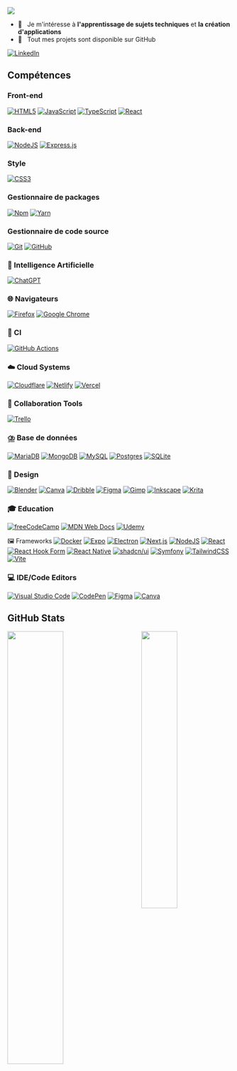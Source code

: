<img
  src="https://user-images.githubusercontent.com/2652562/211154923-d755f42a-013d-4207-8706-1f23f2150e88.png"
  style="text-align:center"
/>

- 👀 &nbsp; Je m'intéresse à **l'apprentissage de sujets techniques** et **la création d'applications**
- 🌱 &nbsp; Tout mes projets sont disponible sur GitHub

[![LinkedIn](https://img.shields.io/badge/linkedin-%230077B5.svg?style=for-the-badge&logo=linkedin&logoColor=white)](https://www.linkedin.com/in/sebastiencolbert)

## Compétences

### Front-end
[![HTML5](https://img.shields.io/badge/html5-%23E34F26.svg?style=for-the-badge&logo=html5&logoColor=white)](#)
[![JavaScript](https://img.shields.io/badge/javascript-%23323330.svg?style=for-the-badge&logo=javascript&logoColor=%23F7DF1E)](#)
[![TypeScript](https://img.shields.io/badge/typescript-%23323330.svg?style=for-the-badge&logo=typescript&logoColor=%23F7DF1E)](#)
[![React](https://img.shields.io/badge/react-%2320232a.svg?style=for-the-badge&logo=react&logoColor=%2361DAFB)](#)

### Back-end

[![NodeJS](https://img.shields.io/badge/node.js-6DA55F?style=for-the-badge&logo=node.js&logoColor=white)](#)
[![Express.js](https://img.shields.io/badge/express.js-%23404d59.svg?style=for-the-badge&logo=express&logoColor=%2361DAFB)](#)

### Style
[![CSS3](https://img.shields.io/badge/css3-%231572B6.svg?style=for-the-badge&logo=css3&logoColor=white)](#)

### Gestionnaire de packages
[![Npm](https://img.shields.io/badge/NPM-%23000000.svg?style=for-the-badge&logo=npm&logoColor=white)](#)
[![Yarn](https://img.shields.io/badge/yarn-%232C8EBB.svg?style=for-the-badge&logo=yarn&logoColor=white)](#)

### Gestionnaire de code source
[![Git](https://img.shields.io/badge/git-%23F05033.svg?style=for-the-badge&logo=git&logoColor=white)](#)
[![GitHub](https://img.shields.io/badge/github-%23121011.svg?style=for-the-badge&logo=github&logoColor=white)](#)

### 🤖 Intelligence Artificielle
[![ChatGPT](https://img.shields.io/badge/ChatGPT-74aa9c?logo=openai&logoColor=white)](#)

### 🌐 Navigateurs
[![Firefox](https://img.shields.io/badge/Firefox-FF7139?logo=Firefox&logoColor=white)](#)
[![Google Chrome](https://img.shields.io/badge/Google%20Chrome-4285F4?logo=GoogleChrome&logoColor=white)](#)

### 🔎 CI
[![GitHub Actions](https://img.shields.io/badge/GitHub_Actions-2088FF?logo=github-actions&logoColor=white)](#)

### ☁️ Cloud Systems
[![Cloudflare](https://img.shields.io/badge/Cloudflare-F38020?logo=Cloudflare&logoColor=white)](#)
[![Netlify](https://img.shields.io/badge/Netlify-%23000000.svg?logo=netlify&logoColor=#00C7B7)](#)
[![Vercel](https://img.shields.io/badge/Vercel-%23000000.svg?logo=vercel&logoColor=white)](#)

### 🤝 Collaboration Tools
[![Trello](https://img.shields.io/badge/Trello-0052CC?logo=trello&logoColor=fff)](#)

### ⛈️ Base de données
[![MariaDB](https://img.shields.io/badge/MariaDB-003545?logo=mariadb&logoColor=white)](#)
[![MongoDB](https://img.shields.io/badge/MongoDB-%234ea94b.svg?logo=mongodb&logoColor=white)](#)
[![MySQL](https://img.shields.io/badge/MySQL-4479A1?logo=mysql&logoColor=fff)](#)
[![Postgres](https://img.shields.io/badge/Postgres-%23316192.svg?logo=postgresql&logoColor=white)](#)
[![SQLite](https://img.shields.io/badge/SQLite-%2307405e.svg?logo=sqlite&logoColor=white)](#)

### 🎨 Design
[![Blender](https://img.shields.io/badge/Blender-%23F5792A.svg?logo=blender&logoColor=white)](#)
[![Canva](https://img.shields.io/badge/Canva-%2300C4CC.svg?&logo=Canva&logoColor=white)](#)
[![Dribble](https://img.shields.io/badge/Dribbble-EA4C89?logo=dribbble&logoColor=white)](#)
[![Figma](https://img.shields.io/badge/Figma-F24E1E?logo=figma&logoColor=white)](#)
[![Gimp](https://img.shields.io/badge/Gimp-5C5543?logo=gimp&logoColor=white)](#)
[![Inkscape](https://img.shields.io/badge/Inkscape-000000?logo=Inkscape&logoColor=white)](#)
[![Krita](https://img.shields.io/badge/Krita-203759?logo=krita&logoColor=EEF37B)](#)

### 🎓 Education
[![freeCodeCamp](https://img.shields.io/badge/freeCodeCamp-0A0A23?logo=freecodecamp&logoColor=fff)](#)
[![MDN Web Docs](https://img.shields.io/badge/MDN%20Web%20Docs-000?logo=mdnwebdocs&logoColor=fff)](#)
[![Udemy](https://img.shields.io/badge/Udemy-A435F0?logo=udemy&logoColor=fff)](#)

🖼️ Frameworks
[![Docker](https://img.shields.io/badge/Docker-2496ED?logo=docker&logoColor=fff)](#)
[![Expo](https://img.shields.io/badge/Expo-000020?logo=expo&logoColor=fff)](#)
[![Electron](https://img.shields.io/badge/Electron-2B2E3A?logo=electron&logoColor=fff)](#)
[![Next.js](https://img.shields.io/badge/Next.js-black?logo=next.js&logoColor=white)](#)
[![NodeJS](https://img.shields.io/badge/Node.js-6DA55F?logo=node.js&logoColor=white)](#)
[![React](https://img.shields.io/badge/React-%2320232a.svg?logo=react&logoColor=%2361DAFB)](#)
[![React Hook Form](https://img.shields.io/badge/React%20Hook%20Form-EC5990?logo=reacthookform&logoColor=fff)](#)
[![React Native](https://img.shields.io/badge/React_Native-%2320232a.svg?logo=react&logoColor=%2361DAFB)](#)
[![shadcn/ui](https://img.shields.io/badge/shadcn%2Fui-000?logo=shadcnui&logoColor=fff)](#)
[![Symfony](https://img.shields.io/badge/Symfony-black?logo=symfony)](#)
[![TailwindCSS](https://img.shields.io/badge/Tailwind%20CSS-%2338B2AC.svg?logo=tailwind-css&logoColor=white)](#)
[![Vite](https://img.shields.io/badge/Vite-646CFF?logo=vite&logoColor=fff)](#)

### 💻 IDE/Code Editors
[![Visual Studio Code](https://img.shields.io/badge/Visual%20Studio%20Code-0078d7.svg?style=for-the-badge&logo=visual-studio-code&logoColor=white)](#)
[![CodePen](https://img.shields.io/badge/CodePen-white?style=for-the-badge&logo=codepen&logoColor=black)](#)
[![Figma](https://img.shields.io/badge/figma-%23F24E1E.svg?style=for-the-badge&logo=figma&logoColor=white)](#)
[![Canva](https://img.shields.io/badge/Canva-%2300C4CC.svg?style=for-the-badge&logo=Canva&logoColor=white)](#)

## GitHub Stats

<div>
  <img
    align="left"
    src="https://github-readme-stats.vercel.app/api?username=bastienrc&show_icons=true&count_private=true&theme=github_dark&bg_color=00000000&border_radius=10px&border_color=30363d"
    width="50%"
  />
</div>

<div>
  <img
    align="right"
    src="https://github-readme-stats.vercel.app/api/top-langs/?username=bastienrc&count_private=true&theme=github_dark&layout=compact&bg_color=00000000&border_radius=10px&border_color=30363d"
    width="40%"
  />
</div>
